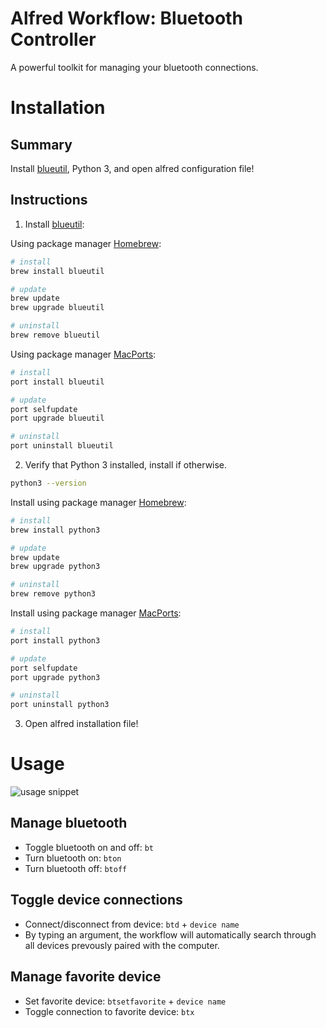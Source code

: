 # Alfred Workflow: Bluetooth Controller
A powerful toolkit for managing your bluetooth connections.

# Installation
## Summary
Install [blueutil](http://www.frederikseiffert.de/blueutil/), Python 3, and open alfred configuration file!

## Instructions
1. Install [blueutil](http://www.frederikseiffert.de/blueutil/): 

Using package manager [Homebrew](https://brew.sh/):

```sh
# install
brew install blueutil

# update
brew update
brew upgrade blueutil

# uninstall
brew remove blueutil
```

Using package manager [MacPorts](https://www.macports.org/):

```sh
# install
port install blueutil

# update
port selfupdate
port upgrade blueutil

# uninstall
port uninstall blueutil
```

2. Verify that Python 3 installed, install if otherwise.
```sh
python3 --version
```


Install using package manager [Homebrew](https://brew.sh/):

```sh
# install
brew install python3

# update
brew update
brew upgrade python3

# uninstall
brew remove python3
```


Install using package manager [MacPorts](https://www.macports.org/):

```sh
# install
port install python3

# update
port selfupdate
port upgrade python3

# uninstall
port uninstall python3
```


3. Open alfred installation file!


# Usage

![usage snippet]("./alfred_bluetooth_long.gif" "Usage snippet")

## Manage bluetooth
- Toggle bluetooth on and off: `bt`
- Turn bluetooth on: `bton`
- Turn bluetooth off: `btoff`

## Toggle device connections
- Connect/disconnect from device: `btd` + `device name`
- By typing an argument, the workflow will automatically search through all devices prevously paired with the computer.

## Manage favorite device
- Set favorite device: `btsetfavorite` + `device name`
- Toggle connection to favorite device: `btx`
